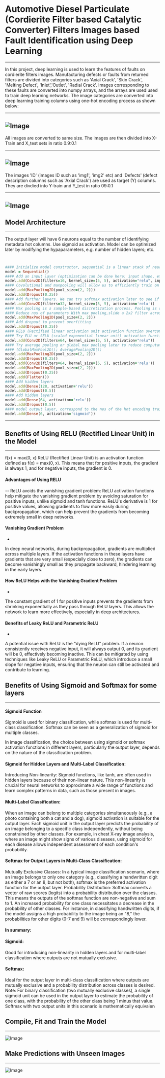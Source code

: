 # Automotive Diesel Particulate (Cordierite Filter based Catalytic Converter) Filters Images based Fault Identification using Deep Learning
---
In this project, deep learning is used to learn the features of faults on cordierite filters images. Manufacturing defects or faults from returned filters are divided into categories such as 'Axial Crack', 'Skin Crack', 'Melting Defect', 'Inlet','Outlet', 'Radial Crack'. Images corresponding to these faults are converted into numpy arrays, and the arrays are used used to train deep learning networks. The image categories are converted into deep learning training columns using one-hot encoding process as shown below:

---

![Image](https://github.com/user-attachments/assets/82e2e0f0-999c-4069-99f5-1d8a1ab203d6)
---

All images are converted to same size. The images are then divided into X-Train and X_test sets in ratio 0.9:0.1

---

![Image](https://github.com/user-attachments/assets/ff96579a-58d6-437f-aa1d-e4f64d78a490)
---

The images 'ID' (images ID such as 'img1', 'img2' etc) and 'Defects' (defect description columns such as 'Axial Crack') are used as target (Y) columns. They are divdied into Y-train and Y_test in ratio 09:0.1

---
![Image](https://github.com/user-attachments/assets/bda5b48b-7d35-4e82-8216-79070d132f0d)
---
## Model Architecture
---

 The output layer will have 6 neurons equal to the number of identifying metadata hot columns. Use sigmoid as activation. 
 Model can be optimized later by modifying the hypaparameters, e.g. number of hidden layers; etc.

```ruby


#### Initialize model constructor, sequential is a linear stack of neural network layers
model = Sequential() 
#### Add an input layer (optimization can be done here: input shape, etc can be modified). Input layer contains 16 hidden unit in this instance. Each image is 400x400 pixels in RGB (3 channels),
model.add(Conv2D(filters=16, kernel_size=(5, 5), activation="relu", input_shape=(400,400,3))) 
#### Covolutional and maxpooling will allow us to efficiently train on image data
model.add(MaxPooling2D(pool_size=(2, 2))) 
model.add(Dropout(0.25))
#### Add further layers. We can try softmax activation later to see if model performs better
model.add(Conv2D(filters=32, kernel_size=(5, 5), activation='relu')) 
#### Max pooling is a sample-based discretization process. Pooling is required to down sample the detection of features in feature maps. The objective is to down-sample an input representation (image, hidden-layer output matrix, etc.), reducing its dimensionality and allowing for assumptions to be made about features contained in the sub-regions binned
#### Reduce nos of parameters With max pooling,slide a 2x2 filter across the previous layer and take the max of the 4 values in the 2x2 filter
model.add(MaxPooling2D(pool_size=(2, 2))) 
#### Add dropout to prevent overfitting
model.add(Dropout(0.25)) 
#### RELU (Rectified linear activation unit activation function overcomes the vanishing gradient problem. It is the default activation when developing multilayer Perceptron and convolutional neural networks). Sigmoid (sigmoid()) and hyperbolic tangent (tahn()) activation functions cannot be used in networks with many layers due to the vanishing gradient problem
#### Try ELU or SELU (scaled exponential linear unit) activation function later?
model.add(Conv2D(filters=64, kernel_size=(5, 5), activation="relu")) 
#### Try average pooling or global max pooling later to reduce computation time? 
#### (GlobalMaxPool2D(); AveragePooling2D())
model.add(MaxPooling2D(pool_size=(2, 2))) 
model.add(Dropout(0.25)) 
model.add(Conv2D(filters=64, kernel_size=(5, 5), activation='relu')) 
model.add(MaxPooling2D(pool_size=(2, 2))) 
model.add(Dropout(0.25)) 
model.add(Flatten()) 
#### Add hidden layers
model.add(Dense(128, activation='relu')) 
model.add(Dropout(0.5)) 
#### Add hidden layers 
model.add(Dense(64, activation='relu')) 
model.add(Dropout(0.5)) 
#### model output layer, correspond to the nos of the hot encoding training column in our image .csv file. Modify this if you need to increase or decrease the nos of training columns
model.add(Dense(6, activation='sigmoid'))

```

---
## Benefits of Using RELU (Rectified Linear Unit) in the Model
---
f(x) = max(0, x)
ReLU (Rectified Linear Unit) is an activation function defined as f(x) = max(0, x). This means that for positive inputs, the gradient is always 1, and for negative inputs, the gradient is 0. 


#### Advantages of Using RELU
--
ReLU avoids the vanishing gradient problem: ReLU activation functions help mitigate the vanishing gradient problem by avoiding saturation for positive inputs, unlike sigmoid and tanh functions. ReLU's derivative is 1 for positive values, allowing gradients to flow more easily during backpropagation, which can help prevent the gradients from becoming extremely small in deep networks. 

#### Vanishing Gradient Problem
-
In deep neural networks, during backpropagation, gradients are multiplied across multiple layers. If the activation functions in these layers have gradients that are very small (especially close to zero), the gradients can become vanishingly small as they propagate backward, hindering learning in the early layers. 

#### How ReLU Helps with the Vanishing Gradient Problem
-
The constant gradient of 1 for positive inputs prevents the gradients from shrinking exponentially as they pass through ReLU layers. This allows the network to learn more effectively, especially in deep architectures. 

#### Benefits of Leaky ReLU and Parametric ReLU
-
A potential issue with ReLU is the "dying ReLU" problem. If a neuron consistently receives negative input, it will always output 0, and its gradient will be 0, effectively becoming inactive. This can be mitigated by using techniques like Leaky ReLU or Parametric ReLU, which introduce a small slope for negative inputs, ensuring that the neuron can still be activated and contribute to learning.

## Benefits of Using Sigmoid and Softmax for some layers
---
#### Sigmoid Function
Sigmoid is used for binary classification, while softmax is used for multi-class classification. Softmax can be seen as a generalization of sigmoid for multiple classes.

In image classification, the choice between using sigmoid or softmax activation functions in different layers, particularly the output layer, depends on the nature of the classification problem. 

#### Sigmoid for Hidden Layers and Multi-Label Classification:
Introducing Non-linearity: Sigmoid functions, like tanh, are often used in hidden layers because of their non-linear nature. This non-linearity is crucial for neural networks to approximate a wide range of functions and learn complex patterns in data, such as those present in images.

#### Multi-Label Classification: 
When an image can belong to multiple categories simultaneously (e.g., a photo containing both a cat and a dog), sigmoid activation is suitable for the output layer. Each sigmoid unit in the output layer predicts the probability of an image belonging to a specific class independently, without being constrained by other classes. For example, in chest X-ray image analysis, where an image might show signs of various diseases, using sigmoid for each disease allows independent assessment of each condition's probability. 

#### Softmax for Output Layers in Multi-Class Classification:
Mutually Exclusive Classes: In a typical image classification scenario, where an image belongs to only one category (e.g., classifying a handwritten digit as either a 7 or an 8, but not both), softmax is the preferred activation function for the output layer.
Probability Distribution: Softmax converts a vector of raw scores (logits) into a probability distribution over the classes. This means the outputs of the softmax function are non-negative and sum to 1. An increased probability for one class necessitates a decrease in the probability of other classes. For instance, in classifying handwritten digits, if the model assigns a high probability to the image being an "8," the probabilities for other digits (0-7 and 9) will be correspondingly lower. 

#### In summary:
#### Sigmoid: 
Good for introducing non-linearity in hidden layers and for multi-label classification where outputs are not mutually exclusive.
#### Softmax: 
Ideal for the output layer in multi-class classification where outputs are mutually exclusive and a probability distribution across classes is desired. 
Note: For binary classification (two mutually exclusive classes), a single sigmoid unit can be used in the output layer to estimate the probability of one class, with the probability of the other class being 1 minus that value. Softmax with two output units in this scenario is mathematically equivalen


## Compile, Fit and Train the Model
---
![Image](https://github.com/user-attachments/assets/6bd6adbd-fce8-4d9e-b883-e2c3998aaffb)

## Make Predictions with Unseen Images
---

![Image](https://github.com/user-attachments/assets/b3326d97-527e-4d11-9779-88037eaa5993)

